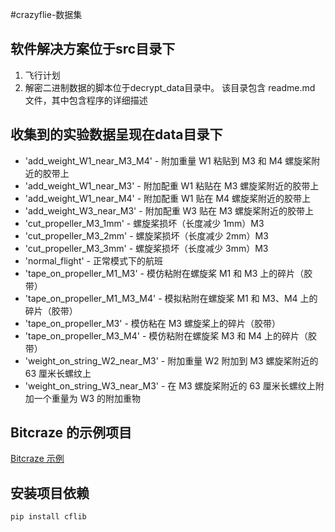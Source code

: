 #crazyflie-数据集

## 软件解决方案位于src目录下
1. 飞行计划
2. 解密二进制数据的脚本位于decrypt_data目录中。 该目录包含 readme.md 文件，其中包含程序的详细描述

## 收集到的实验数据呈现在data目录下
  - 'add_weight_W1_near_M3_M4' - 附加重量 W1 粘贴到 M3 和 M4 螺旋桨附近的胶带上
  - 'add_weight_W1_near_M3' - 附加配重 W1 粘贴在 M3 螺旋桨附近的胶带上
  - 'add_weight_W1_near_M4' - 附加配重 W1 贴在 M4 螺旋桨附近的胶带上
  - 'add_weight_W3_near_M3' - 附加配重 W3 贴在 M3 螺旋桨附近的胶带上
  - 'cut_propeller_M3_1mm' - 螺旋桨损坏（长度减少 1mm）M3
  - 'cut_propeller_M3_2mm' - 螺旋桨损坏（长度减少 2mm）M3
  - 'cut_propeller_M3_3mm' - 螺旋桨损坏（长度减少 3mm）M3
  - 'normal_flight' - 正常模式下的航班
  - 'tape_on_propeller_M1_M3' - 模仿粘附在螺旋桨 M1 和 M3 上的碎片（胶带）
  - 'tape_on_propeller_M1_M3_M4' - 模拟粘附在螺旋桨 M1 和 M3、M4 上的碎片（胶带）
  - 'tape_on_propeller_M3' - 模仿粘在 M3 螺旋桨上的碎片（胶带）
  - 'tape_on_propeller_M3_M4' - 模仿粘附在螺旋桨 M3 和 M4 上的碎片（胶带）
  - 'weight_on_string_W2_near_M3' - 附加重量 W2 附加到 M3 螺旋桨附近的 63 厘米长螺纹上
  - 'weight_on_string_W3_near_M3' - 在 M3 螺旋桨附近的 63 厘米长螺纹上附加一个重量为 W3 的附加重物

## Bitcraze 的示例项目
[Bitcraze 示例](https://github.com/bitcraze/crazyflie-lib-python/tree/master/examples)

## 安装项目依赖
`pip install cflib`
